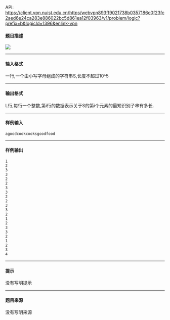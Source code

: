 API: https://client.vpn.nuist.edu.cn/https/webvpn893ff9021738b0357186c0f23fc2aed6e24ca283e886022bc5d861ea12f03963/v1/problem/logic?prefix=b&logicId=1396&enlink-vpn

#### 题目描述

![](../file/1396_0.jpg)

---

#### 输入格式

一行,一个由小写字母组成的字符串S,长度不超过10^5

---

#### 输出格式

L行,每行一个整数,第i行的数据表示关于S的第i个元素的最短识别子串有多长.

---

#### 样例输入
```
agoodcookcooksgoodfood

```

---

#### 样例输出
```
1
2
3
3
2
2
3
3
2
2
3
3
2
1
2
3
3
2
1
2
3
4

```

---

#### 提示

没有写明提示

---

#### 题目来源

没有写明来源